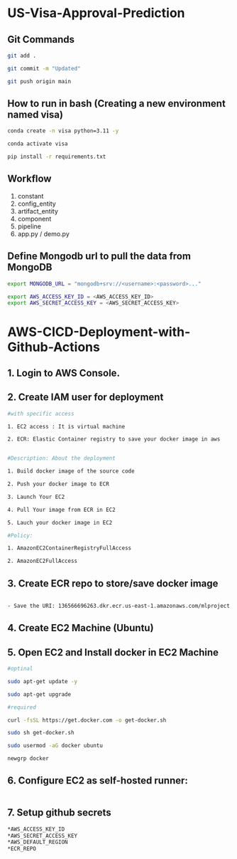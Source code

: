 # US-Visa-Approval-Prediction
## Git Commands

```bash
git add .

git commit -m "Updated"

git push origin main

```


## How to run in bash (Creating a new environment named visa)

```bash
conda create -n visa python=3.11 -y
```

```bash
conda activate visa
```


```bash
pip install -r requirements.txt
```

## Workflow

1. constant
2. config_entity
3. artifact_entity
4. component
5. pipeline
6. app.py / demo.py

## Define Mongodb url to pull the data from MongoDB
```bash
export MONGODB_URL = "mongodb+srv://<username>:<password>..."

export AWS_ACCESS_KEY_ID = <AWS_ACCESS_KEY_ID>
export AWS_SECRET_ACCESS_KEY = <AWS_SECRET_ACCESS_KEY>
```

# AWS-CICD-Deployment-with-Github-Actions

## 1. Login to AWS Console.


## 2. Create IAM user for deployment
```bash
#with specific access

1. EC2 access : It is virtual machine

2. ECR: Elastic Container registry to save your docker image in aws


#Description: About the deployment

1. Build docker image of the source code

2. Push your docker image to ECR

3. Launch Your EC2 

4. Pull Your image from ECR in EC2

5. Lauch your docker image in EC2

#Policy:

1. AmazonEC2ContainerRegistryFullAccess

2. AmazonEC2FullAccess
```

## 3. Create ECR repo to store/save docker image
```bash

- Save the URI: 136566696263.dkr.ecr.us-east-1.amazonaws.com/mlproject

```


## 4. Create EC2 Machine (Ubuntu)
## 5. Open EC2 and Install docker in EC2 Machine
```bash
#optinal

sudo apt-get update -y

sudo apt-get upgrade

#required

curl -fsSL https://get.docker.com -o get-docker.sh

sudo sh get-docker.sh

sudo usermod -aG docker ubuntu

newgrp docker
```
## 6. Configure EC2 as self-hosted runner:
```bash setting>actions>runner>new self hosted runner> choose os> then run command one by one
```
## 7. Setup github secrets
```bash
*AWS_ACCESS_KEY_ID
*AWS_SECRET_ACCESS_KEY
*AWS_DEFAULT_REGION
*ECR_REPO
```
